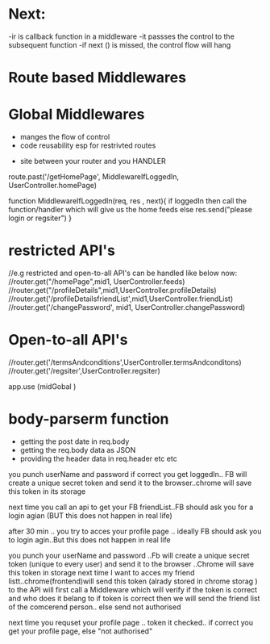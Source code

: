 # Next:
-ir is callback function in a middleware
-it passses the control to the subsequent function
-if next () is missed, the control flow will hang

<!--TYPES OF MIDDLEWARE: -->
# Route based Middlewares 
# Global Middlewares

<!-- WAY Middleware -->
- manges the flow of control
- code reusability esp for restrivted routes

<!-- What -->
- site between your router and you HANDLER

<!--e.g-->
route.past('/getHomePage', MiddlewareIfLoggedIn, UserController.homePage)

function MiddlewareIfLoggedIn(req, res , next){
    if loggedIn then call the function/handler which will give us the home feeds
    else res.send("please login or regsiter")
}

<!--- e.g . restricted and open-to-all API's can be handled like below now: -->
# restricted API's
//e.g  restricted and open-to-all API's can be handled like below now:
//router.get("/homePage",mid1, UserController.feeds)
//router.get("/profileDetails",mid1,UserController.profileDetails)
//router.get('/profileDetailsfriendList',mid1,UserController.friendList)
//router.get('/changePassword', mid1, UserController.changePassword)

# Open-to-all API's
//router.get('/termsAndconditions',UserController.termsAndconditons)
//router.get('/regsiter',UserController.regsiter)

<!--GOLBAL MW -->
app.use (midGobal )

# body-parserm function
- getting the post date in req.body
- getting the req.body data as JSON
- providing the header data in req.header
etc etc

<!--JWT BASIC INTRO OF FLOW -->
<!--// LOGIN FLOW -->

you punch userName and password
if correct you get loggedIn.. FB will create a unique secret token and send it to the browser..chrome will save this token in its storage

next time you call an api to get your FB friendList..FB should ask you for a login agian (BUT this does not happen in real life)

after 30 min .. you try to acces your profile page .. ideally FB should ask you to login agin..But this does not happen in real life

<!--with JWT -->
you punch your  userName and password ..Fb will create a unique secret token (unique to every user) and send it to the browser ..Chrome will save this token in storage
next time  I want to acces my friend listt..chrome(frontend)will send this token (alrady stored in chrome storag ) to the API will first call a Middleware which will verify if the token is correct and who does it belang to if token is correct then we will send the friend list of the comcerend person.. else send not authorised

next time you requset your profile page .. token it checked.. if correct you get your profile page, else "not authorised"